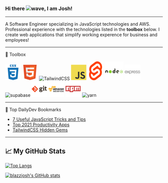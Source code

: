 ### Hi there <img src="https://raw.githubusercontent.com/MartinHeinz/MartinHeinz/master/wave.gif" alt="wave" width="30" height="30">, I am Josh!

---

A Software Engineer specializing in JavaScript technologies and AWS. Professional experience with the technologies listed in the **toolbox** below.
I create web applications that simplify working experence for business and employees!

<!-- I managed to create an online presence with my [Blog](https://catalins.tech) and [YouTube](https://catalins.tech/youtube) channel, which are accessed by more than 3500 people monthly. Looking forward to reaching and helping more people by sharing my knowledge. -->

---

🧰 Toolbox

<img src="https://github.com/devicons/devicon/blob/master/icons/css3/css3-plain-wordmark.svg" alt="CSS" width="50" height="50"/> <img src="https://github.com/devicons/devicon/blob/master/icons/html5/html5-original.svg" alt="HTML" width="50" height="50"/> <img src="https://cdn.worldvectorlogo.com/logos/tailwindcss.svg" alt="TailwindCSS" width="50" height="50"/> 
<img src="https://github.com/devicons/devicon/blob/master/icons/javascript/javascript-original.svg" alt="JavaScript" width="50" height="50"/>  <img src="https://github.com/devicons/devicon/blob/master/icons/svelte/svelte-original.svg" alt="CSS" width="50" height="60"/>
<img src="https://github.com/devicons/devicon/blob/master/icons/nodejs/nodejs-original-wordmark.svg" alt="NodeJS" width="60" height="60"/>
<img src="https://github.com/devicons/devicon/blob/master/icons/express/express-original-wordmark.svg" alt="ExpressJS" width="50" height="50"/> <img src="https://supabase.io/brand-assets/supabase-logo-wordmark--dark.svg" alt="supabase" width="150" height="50"/>
<img src="https://github.com/devicons/devicon/blob/master/icons/git/git-original-wordmark.svg" alt="Git" width="50" height="50"/>
<img src="https://github.com/devicons/devicon/blob/master/icons/amazonwebservices/amazonwebservices-original-wordmark.svg" alt="AWS" width="50" height="50"/>
<img src="https://github.com/devicons/devicon/blob/master/icons/npm/npm-original-wordmark.svg" alt="npm" width="50" height="50"/> <img src="https://d33wubrfki0l68.cloudfront.net/2f3acb83b7d2349f2194bc38c0f22f295908dc33/43f95/img/pnpm-no-name-with-frame.svg" alt="yarn" width="50" height="50"/> 

---

📘 Top DailyDev Bookmarks

- [7 Useful JavaScript Tricks and Tips](https://blog.michaelkaren.dev/7-useful-javascript-tricks-and-tips)
- [Top 2021 Productivity Apps](https://dsmorais.hashnode.dev/top-2021-productivity-apps)
- [TailwindCSS Hidden Gems](https://devdojo.com/tnylea/tailwindcss-hidden-gems)

---

## &#x1f4c8; My GitHub Stats

[![Top Langs](https://github-readme-stats.vercel.app/api/top-langs/?username=blazzjosh&hide=java,html,css&theme=radical)](https://github.com/blazzjosh/github-readme-stats)

[![blazzjosh's GitHub stats](https://github-readme-stats.vercel.app/api?username=blazzjosh&theme=radical)](https://github.com/blazzjosh/github-readme-stats)

